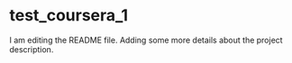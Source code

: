 # test_coursera_1
I am editing the README file. Adding some more details
 about the project description.

